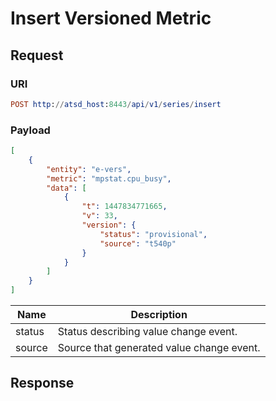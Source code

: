 # Insert Versioned Metric
## Request
### URI
```elm
POST http://atsd_host:8443/api/v1/series/insert
```
### Payload
```json
[
    {
        "entity": "e-vers",
        "metric": "mpstat.cpu_busy",
        "data": [
            {
                "t": 1447834771665,
                "v": 33,
                "version": {
                    "status": "provisional",
                    "source": "t540p"
                }
            }
        ]
    }
]
```

|Name | Description|
|---|---|
|status | Status describing value change event.|
|source | Source that generated value change event.|

## Response
```
```
